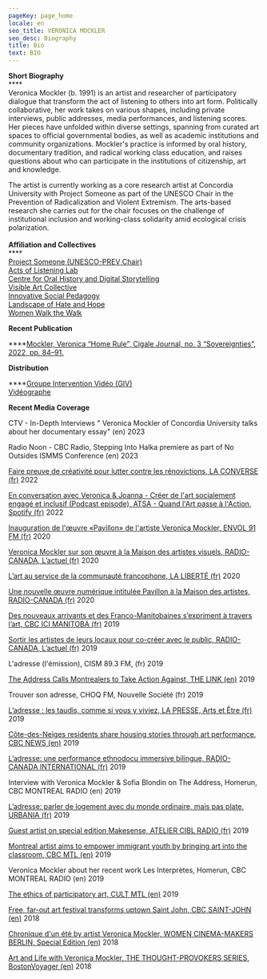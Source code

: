 ```yaml
---
pageKey: page_home
locale: en
seo_title: VERONICA MOCKLER
seo_desc: Biography
title: Bio
text: BIO
---
```

**Short Biography**\
****\
Veronica Mockler (b. 1991) is an artist and researcher of participatory dialogue that transform the act of listening to others into art form. Politically collaborative, her work takes on various shapes, including private interviews, public addresses, media performances, and listening scores. Her pieces have unfolded within diverse settings, spanning from curated art spaces to official governmental bodies, as well as academic institutions and community organizations. Mockler's practice is informed by oral history, documentary tradition, and radical working class education, and raises questions about who can participate in the institutions of citizenship, art and knowledge. 

The artist is currently working as a core research artist at Concordia University with Project Someone as part of the UNESCO Chair in the Prevention of Radicalization and Violent Extremism. The arts-based research she carries out for the chair focuses on the challenge of institutional inclusion and working-class solidarity amid ecological crisis polarization.\
\
**Affiliation and Collectives**\
****\
[Project Someone (UNESCO-PREV Chair)](https://www.concordia.ca/cunews/main/stories/2023/06/14/concordia-artist-collaborates-with-black-youth-at-dazibao-gallery.html)\
[Acts of Listening Lab](https://www.concordia.ca/cuevents/finearts/listening/2021/04/14/i_can-t_stand_the_idea_of_putting_words.html?c=/finearts/research/labs/acts-of-listening/news)\
[Centre for Oral History and Digital Storytelling](https://storytelling.concordia.ca/veronica-mockler/)\
[Visible Art Collective](https://www.youtube.com/watch?v=zChKWbzR0mQ&ab_channel=VeronicaMockler)\
[Innovative Social Pedagogy](https://www.concordia.ca/cunews/artsci/learning-performance/2022/11/22/project-someone-s-veronica-mockler-travels-to-quebec-city-to-exp.html?c=/artsci/news)\
[Landscape of Hate and Hope](https://www.concordia.ca/cunews/artsci/learning-performance/2023/02/15/landscape-of-hate-releases-video-from-artist-residency.html?c=/artsci/news)\
[Women Walk the Walk](https://womenwalkmontreal.tumblr.com/)

**Recent Publication**

****[Mockler, Veronica “Home Rule”, Cigale Journal, no. 3 “Sovereignties”, 2022, pp. 84–91.](https://cigale-cigale.ca/)

**Distribution**

****[Groupe Intervention Vidéo (GIV)](https://givideo.org/1/)\
[Vidéographe](https://www.videographe.org/)

**Recent Media Coverage**

CTV - In-Depth Interviews " Veronica Mockler of Concordia University talks about her documentary essay" (en) 2023

Radio Noon - CBC Radio, Stepping Into Halka premiere as part of No Outsides ISMMS Conference (en) 2023

[Faire preuve de créativité pour lutter contre les rénovictions, LA CONVERSE (fr)](https://laconverse.com/faire-preuve-de-creativite-pour-lutter-contre-les-renovictions/) 2022

[En conversation avec Veronica & Joanna - Créer de l'art socialement engagé et inclusif (Podcast episode), ATSA - Quand l'Art passe à l'Action, Spotify (fr)](https://open.spotify.com/episode/7yNxMf6w3xPoB5BTVLt5WM?si=otxxRs-PQ4ydx7XQNOnWCA&nd=1) 2022

[Inauguration de l'œuvre «Pavillon» de l'artiste Veronica Mockler, ENVOL 91 FM (fr)](https://soundcloud.com/envol-91/inauguration-de-luvre-pavillon-de-lartiste-veronicapierre?fbclid=IwAR3LLsgZR4Ewdh4k4EP6N1w51Cq2L8UmMhyQgQr-8heeoo6SVoXLHfRGBus) 2020

[Veronica Mockler sur son œuvre à la Maison des artistes visuels, RADIO-CANADA, L’actuel (fr)](https://ici.radio-canada.ca/ohdio/premiere/emissions/l-actuel/episodes/449721/rattrapage-du-mercredi-4-decembre-2019) 2020

[L’art au service de la communauté francophone, LA LIBERTÉ (fr)](https://www.la-liberte.ca/2019/08/31/lart-au-service-de-la-communaute-francophone/) 2020

[Une nouvelle œuvre numérique intitulée Pavillon à la Maison des artistes, RADIO-CANADA (fr)](https://ici.radio-canada.ca/ohdio/premiere/emissions/le-6-a-9/episodes/442048/audio-fil-du-jeudi-29-aout-2019) 2020

[Des nouveaux arrivants et des Franco-Manitobaines s’expriment à travers l’art, CBC ICI MANITOBA (fr)](https://ici.radio-canada.ca/nouvelle/1279345/art-visuel-communaute-francophone-nouveaux-arrivants-franco-manitobain) 2019

[Sortir les artistes de leurs locaux pour co-créer avec le public, RADIO-CANADA, L’actuel (fr)](https://ici.radio-canada.ca/ohdio/premiere/emissions/l-actuel/episodes/442008/audio-fil-du-mercredi-28-aout-2019/2) 2019

L'adresse (l'émission), CISM 89.3 FM, (fr) 2019

[The Address Calls Montrealers to Take Action Against, THE LINK (en)](https://thelinknewspaper.ca/article/the-address-calls-montrealers-to-take-action-against-gentrification) 2019

Trouver son adresse, CHOQ FM, Nouvelle Société (fr) 2019

[L’adresse : les taudis, comme si vous y viviez, LA PRESSE, Arts et Être (fr)](https://www.lapresse.ca/arts/theatre/2019-05-26/l-adresse-les-taudis-comme-si-vous-y-viviez) 2019

[Côte-des-Neiges residents share housing stories through art performance, CBC NEWS (en)](https://www.cbc.ca/news/canada/montreal/cdn-housing-experience-performance-1.5148645) 2019

[L’adresse: une performance ethnodocu immersive bilingue, RADIO-CANADA INTERNATIONAL (fr)](https://www.rcinet.ca/fr/2019/05/24/ladresse-une-performance-ethno-documentaire-immersive-bilingue-au-coeur-de-larrondissement-cote-des-neiges/) 2019

Interview with Veronica Mockler & Sofia Blondin on The Address, Homerun, CBC MONTREAL RADIO (en) 2019

[L’adresse: parler de logement avec du monde ordinaire, mais pas plate, URBANIA (fr)](https://urbania.ca/article/ladresse-parler-de-logement-avec-du-monde-ordinaire-mais-pas-plate) 2019

[Guest artist on special edition Makesense, ATELIER CIBL RADIO (fr)](https://www.radioatelier.ca/tag/veronica-mockler/) 2019

[Montreal artist aims to empower immigrant youth by bringing art into the classroom, CBC MTL (en)](https://www.cbc.ca/news/canada/montreal/montreal-artist-immigrant-kids-1.5097305) 2019

Veronica Mockler about her recent work Les Interprètes, Homerun, CBC MONTREAL RADIO (en) 2019

[The ethics of participatory art, CULT MTL (en)](https://cultmtl.com/2019/04/veronica-mockler-les-interpretes/) 2019

[Free, far-out art festival transforms uptown Saint John, CBC SAINT-JOHN (en)](https://www.cbc.ca/news/canada/new-brunswick/third-shift-saint-john-2018-lineup-1.4788070) 2018

[Chronique d'un été by artist Veronica Mockler, WOMEN CINEMA-MAKERS BERLIN, Special Edition (en)](https://issuu.com/womencinereview/docs/special.edition/98) 2018

[Art and Life with Veronica Mockler, THE THOUGHT-PROVOKERS SERIES, BostonVoyager (en)](http://bostonvoyager.com/interview/art-life-veronica-mockler/) 2018
